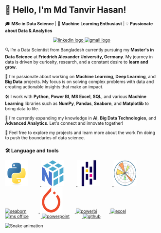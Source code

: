 <h1>👋 Hello, I'm Md Tanvir Hasan!</h1>

<p>🎓 <strong>MSc in Data Science</strong> | 🚀 <strong>Machine Learning Enthusiast</strong> | 💡 <strong>Passionate about Data & Analytics</strong></p>
<div align="center">
  <a href="https://www.linkedin.com/in/tanvir-fau/" target="_blank">
    <img src="https://img.shields.io/static/v1?message=LinkedIn&logo=linkedin&label=&color=0077B5&logoColor=white&labelColor=&style=for-the-badge" height="35" alt="linkedin logo" />
  </a>
   <a href="mailto:official.mdtanvirhasan@gmail.com" target="_blank">
    <img src="https://img.shields.io/static/v1?message=Gmail&logo=gmail&label=&color=D14836&logoColor=white&labelColor=&style=for-the-badge" height="35" alt="gmail logo" />
  </a>
  
</div>

<p>🔍 I’m a Data Scientist from Bangladesh currently pursuing my <strong>Master's in Data Science</strong> at <strong>Friedrich Alexander University, Germany</strong>. My journey in data is driven by curiosity, research, and a constant desire to <strong>learn and grow</strong>.</p>

<p>💼 I'm passionate about working on <strong>Machine Learning</strong>, <strong>Deep Learning</strong>, and <strong>Big Data</strong> projects. My focus is on solving complex problems with data and creating actionable insights that make an impact.</p>

<p>🛠️ I work with <strong>Python</strong>, <strong>Power BI</strong>, <strong>MS Excel</strong>, <strong>SQL</strong>, and various <strong>Machine Learning</strong> libraries such as <strong>NumPy</strong>, <strong>Pandas</strong>, <strong>Seaborn</strong>, and <strong>Matplotlib</strong> to bring data to life.</p>

<p>🌱 I'm currently expanding my knowledge in <strong>AI</strong>, <strong>Big Data Technologies</strong>, and <strong>Advanced Analytics</strong>. Let's connect and innovate together!</p>

<p>🔗 Feel free to explore my projects and learn more about the work I’m doing to push the boundaries of data science.</p>
<h3 align="left">🛠 Language and tools</h3>
<p>
  <!-- Python -->
  <a href="https://www.python.org" target="_blank" rel="noreferrer">
    <img src="https://raw.githubusercontent.com/devicons/devicon/master/icons/python/python-original.svg" alt="python" width="75" height="85" style="margin-right: 40px;"/>
  </a>
  <!-- NumPy -->
  <a href="https://numpy.org/" target="_blank" rel="noreferrer">
    <img src="https://raw.githubusercontent.com/devicons/devicon/master/icons/numpy/numpy-original.svg" alt="numpy" width="75" height="85" style="margin-right: 40px;"/>
  </a>
  <!-- Pandas -->
  <a href="https://pandas.pydata.org/" target="_blank" rel="noreferrer">
    <img src="https://raw.githubusercontent.com/devicons/devicon/2ae2a900d2f041da66e950e4d48052658d850630/icons/pandas/pandas-original.svg" alt="pandas" width="75" height="85" style="margin-right: 40px;"/>
  </a>
  <!-- Matplotlib -->
  <a href="https://matplotlib.org/" target="_blank" rel="noreferrer">
    <img src="https://raw.githubusercontent.com/devicons/devicon/master/icons/matplotlib/matplotlib-original.svg" alt="matplotlib" width="75" height="85" style="margin-right: 40px;"/>
  </a>
  <!-- Seaborn -->
  <a href="https://seaborn.pydata.org/" target="_blank" rel="noreferrer">
    <img src="https://seaborn.pydata.org/_images/logo-mark-lightbg.svg" alt="seaborn" width="75" height="85" style="margin-right: 40px;"/>
  </a>
  <!-- PyTorch -->
  <a href="https://pytorch.org/" target="_blank" rel="noreferrer">
    <img src="https://raw.githubusercontent.com/devicons/devicon/master/icons/pytorch/pytorch-original.svg" alt="pytorch" width="75" height="85" style="margin-right: 40px;"/>
  </a>
  <!-- Power BI -->
  <a href="https://powerbi.microsoft.com/" target="_blank" rel="noreferrer">
    <img src="https://i0.wp.com/fdtec.co/wp-content/uploads/2023/09/BI1.webp?fit=1200%2C1200&ssl=1" alt="powerbi" width="75" height="85" style="margin-right: 40px;"/>
  </a>
  <!-- Excel -->
  <a href="https://www.microsoft.com/en-us/microsoft-365/excel" target="_blank" rel="noreferrer">
    <img src="https://upload.wikimedia.org/wikipedia/commons/7/73/Microsoft_Excel_2013-2019_logo.svg" alt="excel" width="75" height="85" style="margin-right: 40px;"/>
  </a>
  <!-- MS Office -->
  <a href="https://1000logos.net/microsoft-office-logo/" target="_blank" rel="noreferrer">
    <img src="https://logos-world.net/wp-content/uploads/2020/03/Microsoft-Word-Logo.png" alt="ms office" width="150" height="75" style="margin-right: 40px;"/>
  </a>
  <!-- PowerPoint -->
  <a href="https://www.microsoft.com/en-us/microsoft-365/powerpoint" target="_blank" rel="noreferrer">
    <img src="https://upload.wikimedia.org/wikipedia/commons/0/0d/Microsoft_Office_PowerPoint_%282019%E2%80%93present%29.svg" alt="powerpoint" width="75" height="85" style="margin-right: 40px;"/>
  </a>
  <!-- GitHub -->
  <a href="https://github.com/" target="_blank" rel="noreferrer">
    <img src="https://upload.wikimedia.org/wikipedia/commons/9/91/Octicons-mark-github.svg" alt="github" width="75" height="85" style="margin-right: 40px;"/>
  </a>
</p>
<img src="https://raw.githubusercontent.com/maurodesouza/maurodesouza/output/snake.svg" alt="Snake animation" />





